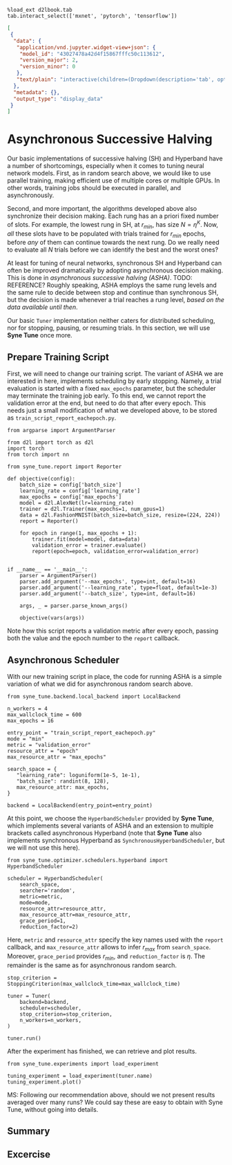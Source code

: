 ```{.python .input  n=1}
%load_ext d2lbook.tab
tab.interact_select(['mxnet', 'pytorch', 'tensorflow'])
```

```{.json .output n=1}
[
 {
  "data": {
   "application/vnd.jupyter.widget-view+json": {
    "model_id": "43027478a42d4f15867fffc50c113612",
    "version_major": 2,
    "version_minor": 0
   },
   "text/plain": "interactive(children=(Dropdown(description='tab', options=('mxnet', 'pytorch', 'tensorflow'), value=None), Out\u2026"
  },
  "metadata": {},
  "output_type": "display_data"
 }
]
```

# Asynchronous Successive Halving

Our basic implementations of successive halving (SH) and Hyperband have a number of
shortcomings, especially when it comes to tuning neural network models. First,
as in random search above, we would like to use parallel training, making
efficient use of multiple cores or multiple GPUs. In other words, training jobs
should be executed in parallel, and asynchronously.

Second, and more important, the algorithms developed above also synchronize
their decision making. Each rung has an a priori fixed number of slots.
For example, the lowest rung in SH, at $r_{min}$, has size $N = \eta^K$. Now,
*all* these slots have to be populated with trials trained for $r_{min}$ epochs,
before *any* of them can continue towards the next rung. Do we really need to
evaluate all $N$ trials before we can identify the best and the worst ones?

At least for tuning of neural networks, synchronous SH and Hyperband can often be
improved dramatically by adopting asynchronous decision making. This is done
in *asynchronous successive halving (ASHA)*. TODO: REFERENCE? Roughly speaking,
ASHA employs the same rung levels and the same rule to decide between stop and
continue than synchronous SH, but the decision is made whenever a trial reaches
a rung level, *based on the data available until then*.

Our basic `Tuner` implementation neither caters for distributed scheduling, nor
for stopping, pausing, or resuming trials. In this section, we will use
**Syne Tune** once more.

## Prepare Training Script

First, we will need to change our training script. The variant of ASHA we are
interested in here, implements scheduling by early stopping. Namely, a trial
evaluation is started with a fixed `max_epochs` parameter, but the scheduler
may terminate the training job early. To this end, we cannot report the
validation error at the end, but need to do that after every epoch. This needs
just a small modification of what we developed above, to be stored as
`train_script_report_eachepoch.py`.

```{.python .input}
from argparse import ArgumentParser

from d2l import torch as d2l
import torch
from torch import nn

from syne_tune.report import Reporter

def objective(config):
    batch_size = config['batch_size']
    learning_rate = config['learning_rate']
    max_epochs = config['max_epochs']
    model = d2l.AlexNet(lr=learning_rate)
    trainer = d2l.Trainer(max_epochs=1, num_gpus=1)
    data = d2l.FashionMNIST(batch_size=batch_size, resize=(224, 224))
    report = Reporter()

    for epoch in range(1, max_epochs + 1):
        trainer.fit(model=model, data=data)
        validation_error = trainer.evaluate()
        report(epoch=epoch, validation_error=validation_error)


if __name__ == '__main__':
    parser = ArgumentParser()
    parser.add_argument('--max_epochs', type=int, default=16)
    parser.add_argument('--learning_rate', type=float, default=1e-3)
    parser.add_argument('--batch_size', type=int, default=16)

    args, _ = parser.parse_known_args()

    objective(vars(args))
```

Note how this script reports a validation metric after every epoch, passing
both the value and the epoch number to the `report` callback.

## Asynchronous Scheduler

With our new training script in place, the code for running ASHA is a simple
variation of what we did for asynchronous random search above.

```{.python .input  n=6}
from syne_tune.backend.local_backend import LocalBackend

n_workers = 4
max_wallclock_time = 600
max_epochs = 16

entry_point = "train_script_report_eachepoch.py"
mode = "min"
metric = "validation_error"
resource_attr = "epoch"
max_resource_attr = "max_epochs"

search_space = {
   "learning_rate": loguniform(1e-5, 1e-1),
   "batch_size": randint(8, 128),
   max_resource_attr: max_epochs,
}

backend = LocalBackend(entry_point=entry_point)
```

At this point, we choose the `HyperbandScheduler` provided by **Syne Tune**, which
implements several variants of ASHA and an extension to multiple brackets called
asynchronous Hyperband (note that **Syne Tune** also implements synchronous
Hyperband as `SynchronousHyperbandScheduler`, but we will not use this here).

```{.python .input  n=4}
from syne_tune.optimizer.schedulers.hyperband import HyperbandScheduler

scheduler = HyperbandScheduler(
    search_space,
    searcher='random',
    metric=metric,
    mode=mode,
    resource_attr=resource_attr,
    max_resource_attr=max_resource_attr,
    grace_period=1,
    reduction_factor=2)
```

Here, `metric` and `resource_attr` specify the key names used with the `report`
callback, and `max_resource_attr` allows to infer $r_{max}$ from `search_space`.
Moreover, `grace_period` provides $r_{min}$, and `reduction_factor` is $\eta$.
The remainder is the same as for asynchronous random search.

```{.python .input  n=4}
stop_criterion = StoppingCriterion(max_wallclock_time=max_wallclock_time)

tuner = Tuner(
    backend=backend,
    scheduler=scheduler,
    stop_criterion=stop_criterion,
    n_workers=n_workers,
)

tuner.run()
```

After the experiment has finished, we can retrieve and plot results.

```{.python .input}
from syne_tune.experiments import load_experiment

tuning_experiment = load_experiment(tuner.name)
tuning_experiment.plot()
```

MS: Following our recommendation above, should we not present results averaged
over many runs? We could say these are easy to obtain with Syne Tune, without
going into details.

## Summary

## Excercise

